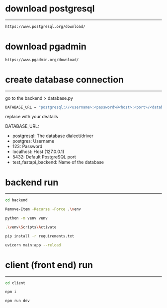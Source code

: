# download postgresql
-------------------------------------------------------
```bash
https://www.postgresql.org/download/
```

# download pgadmin
``` bash
https://www.pgadmin.org/download/
```

# create database connection
--------------------------------------------------------
go to the 
backend > database.py

```bash
DATABASE_URL = "postgresql://<username>:<password>@<host>:<port>/<database_name>"
```
replace with your deatails

 DATABASE_URL:
- postgresql:        The database dialect/driver
- postgres:          Username
- 123:               Password
- localhost:         Host (127.0.0.1)
- 5432:              Default PostgreSQL port
- test_fastapi_backend: Name of the database


# backend run
--------------------------------------------------------
```bash
cd backend
```

```bash
Remove-Item -Recurse -Force .\venv
```

```bash
python -m venv venv
```

```bash
.\venv\Scripts\Activate
```

```bash
pip install -r requirements.txt
```

```bash
uvicorn main:app --reload

```
# client (front end) run
--------------------------------------------------------
```bash
cd client
```

```bash
npm i
```
```bash
npm run dev
```
